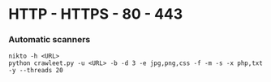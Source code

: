 # HTTP - HTTPS - 80 - 443

### Automatic scanners <a href="#automatic-scanners" id="automatic-scanners"></a>

```
nikto -h <URL>
python crawleet.py -u <URL> -b -d 3 -e jpg,png,css -f -m -s -x php,txt -y --threads 20
```
